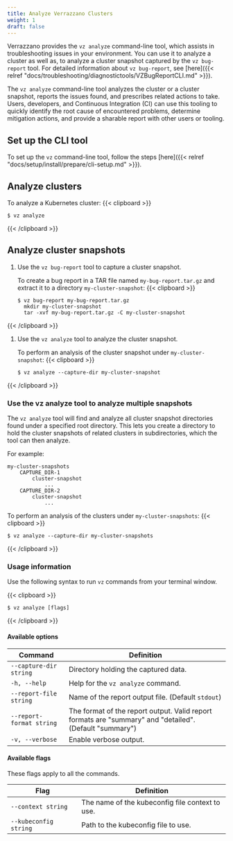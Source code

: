 ```yaml
---
title: Analyze Verrazzano Clusters
weight: 1
draft: false
---
```


Verrazzano provides the `vz analyze` command-line tool, which assists in troubleshooting issues in your environment. You can use it to analyze a cluster as well as, to analyze a cluster snapshot captured by the `vz bug-report` tool. For detailed information about `vz bug-report`, see [here]({{< relref "docs/troubleshooting/diagnostictools/VZBugReportCLI.md" >}}).

The `vz analyze` command-line tool analyzes the cluster or a cluster snapshot, reports the issues found, and prescribes related actions to take. Users, developers, and Continuous Integration (CI) can use this tooling to quickly identify the root cause of encountered problems, determine mitigation actions, and provide a sharable report with other users or tooling.

## Set up the CLI tool
To set up the `vz` command-line tool, follow the steps [here]({{< relref "docs/setup/install/prepare/cli-setup.md" >}}).

## Analyze clusters
To analyze a Kubernetes cluster:
{{< clipboard >}}

```shell
$ vz analyze
```
{{< /clipboard >}}

## Analyze cluster snapshots

1. Use the `vz bug-report` tool to capture a cluster snapshot.

   To create a bug report in a TAR file named `my-bug-report.tar.gz` and extract it to a directory `my-cluster-snapshot`:
{{< clipboard >}}

   ```shell
   $ vz bug-report my-bug-report.tar.gz
     mkdir my-cluster-snapshot
     tar -xvf my-bug-report.tar.gz -C my-cluster-snapshot
   ```
{{< /clipboard >}}

1. Use the `vz analyze` tool to analyze the cluster snapshot.

   To perform an analysis of the cluster snapshot under `my-cluster-snapshot`:
{{< clipboard >}}

   ```shell
   $ vz analyze --capture-dir my-cluster-snapshot
   ```
{{< /clipboard >}}

### Use the vz analyze tool to analyze multiple snapshots

The `vz analyze` tool will find and analyze all cluster snapshot directories found under a specified root directory.
This lets you create a directory to hold the cluster snapshots of related clusters in subdirectories, which the tool can then analyze.

For example:

    my-cluster-snapshots
        CAPTURE_DIR-1
            cluster-snapshot
                ...
        CAPTURE_DIR-2
            cluster-snapshot
                ...

To perform an analysis of the clusters under `my-cluster-snapshots`:
{{< clipboard >}}
```shell
$ vz analyze --capture-dir my-cluster-snapshots
```
{{< /clipboard >}}

### Usage information

Use the following syntax to run `vz` commands from your terminal window.

{{< clipboard >}}

```shell
$ vz analyze [flags]
```
{{< /clipboard >}}

#### Available options

| Command                  | Definition                                                                                              |
|--------------------------|---------------------------------------------------------------------------------------------------------|
| `--capture-dir string`   | Directory holding the captured data.                                                                    |
| `-h, --help`             | Help for the `vz analyze` command.                                                                      |
| `--report-file string`   | Name of the report output file. (Default `stdout`)                                                      |
| `--report-format string` | The format of the report output. Valid report formats are "summary" and "detailed". (Default "summary") |
| `-v, --verbose`          | Enable verbose output.                                                                                   |

#### Available flags

These flags apply to all the commands.

| Flag                  | Definition                                   |
|-----------------------|----------------------------------------------|
| `--context string`    | The name of the kubeconfig file context to use. |
| `--kubeconfig string` | Path to the kubeconfig file to use.        |

